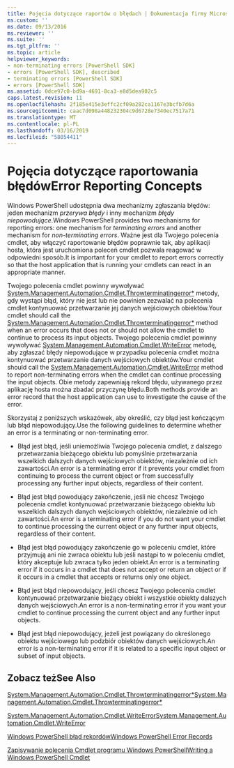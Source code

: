 ```yaml
---
title: Pojęcia dotyczące raportów o błędach | Dokumentacja firmy Microsoft
ms.custom: ''
ms.date: 09/13/2016
ms.reviewer: ''
ms.suite: ''
ms.tgt_pltfrm: ''
ms.topic: article
helpviewer_keywords:
- non-terminating errors [PowerShell SDK]
- errors [PowerShell SDK], described
- terminating errors [PowerShell SDK]
- errors [PowerShell SDK]
ms.assetid: 0dce97c0-bd9a-4691-8ca3-e8d5dea902c5
caps.latest.revision: 11
ms.openlocfilehash: 2f185e415e3effc2cf09a282ca1167e3bcfb7d6a
ms.sourcegitcommit: caac7d098a448232304c9d6728e7340ec7517a71
ms.translationtype: MT
ms.contentlocale: pl-PL
ms.lasthandoff: 03/16/2019
ms.locfileid: "58054411"
---
```

# <a name="error-reporting-concepts"></a><span data-ttu-id="518d9-102">Pojęcia dotyczące raportowania błędów</span><span class="sxs-lookup"><span data-stu-id="518d9-102">Error Reporting Concepts</span></span>

<span data-ttu-id="518d9-103">Windows PowerShell udostępnia dwa mechanizmy zgłaszania błędów: jeden mechanizm *przerywa błędy* i inny mechanizm *błędy niepowodujące*.</span><span class="sxs-lookup"><span data-stu-id="518d9-103">Windows PowerShell provides two mechanisms for reporting errors: one mechanism for *terminating errors* and another mechanism for *non-terminating errors*.</span></span> <span data-ttu-id="518d9-104">Ważne jest dla Twojego polecenia cmdlet, aby włączyć raportowanie błędów poprawnie tak, aby aplikacji hosta, która jest uruchomiona poleceń cmdlet pozwala reagować w odpowiedni sposób.</span><span class="sxs-lookup"><span data-stu-id="518d9-104">It is important for your cmdlet to report errors correctly so that the host application that is running your cmdlets can react in an appropriate manner.</span></span>

<span data-ttu-id="518d9-105">Twojego polecenia cmdlet powinny wywoływać [System.Management.Automation.Cmdlet.Throwterminatingerror\*](/dotnet/api/System.Management.Automation.Cmdlet.ThrowTerminatingError) metody, gdy wystąpi błąd, który nie jest lub nie powinien zezwalać na polecenia cmdlet kontynuować przetwarzanie jej danych wejściowych obiektów.</span><span class="sxs-lookup"><span data-stu-id="518d9-105">Your cmdlet should call the [System.Management.Automation.Cmdlet.Throwterminatingerror\*](/dotnet/api/System.Management.Automation.Cmdlet.ThrowTerminatingError) method when an error occurs that does not or should not allow the cmdlet to continue to process its input objects.</span></span> <span data-ttu-id="518d9-106">Twojego polecenia cmdlet powinny wywoływać [System.Management.Automation.Cmdlet.WriteError](/dotnet/api/System.Management.Automation.Cmdlet.WriteError) metodę, aby zgłaszać błędy niepowodujące w przypadku polecenia cmdlet można kontynuować przetwarzanie danych wejściowych obiektów.</span><span class="sxs-lookup"><span data-stu-id="518d9-106">Your cmdlet should call the [System.Management.Automation.Cmdlet.WriteError](/dotnet/api/System.Management.Automation.Cmdlet.WriteError) method to report non-terminating errors when the cmdlet can continue processing the input objects.</span></span> <span data-ttu-id="518d9-107">Obie metody zapewniają rekord błędu, używanego przez aplikację hosta można zbadać przyczynę błędu.</span><span class="sxs-lookup"><span data-stu-id="518d9-107">Both methods provide an error record that the host application can use to investigate the cause of the error.</span></span>

<span data-ttu-id="518d9-108">Skorzystaj z poniższych wskazówek, aby określić, czy błąd jest kończącym lub błąd niepowodujący.</span><span class="sxs-lookup"><span data-stu-id="518d9-108">Use the following guidelines to determine whether an error is a terminating or non-terminating error.</span></span>

- <span data-ttu-id="518d9-109">Błąd jest błąd, jeśli uniemożliwia Twojego polecenia cmdlet, z dalszego przetwarzania bieżącego obiektu lub pomyślnie przetwarzania wszelkich dalszych danych wejściowych obiektów, niezależnie od ich zawartości.</span><span class="sxs-lookup"><span data-stu-id="518d9-109">An error is a terminating error if it prevents your cmdlet from continuing to process the current object or from successfully processing any further input objects, regardless of their content.</span></span>

- <span data-ttu-id="518d9-110">Błąd jest błąd powodujący zakończenie, jeśli nie chcesz Twojego polecenia cmdlet kontynuować przetwarzanie bieżącego obiektu lub wszelkich dalszych danych wejściowych obiektów, niezależnie od ich zawartości.</span><span class="sxs-lookup"><span data-stu-id="518d9-110">An error is a terminating error if you do not want your cmdlet to continue processing the current object or any further input objects, regardless of their content.</span></span>

- <span data-ttu-id="518d9-111">Błąd jest błąd powodujący zakończenie go w poleceniu cmdlet, które przyjmują ani nie zwraca obiektu lub jeśli nastąpi to w poleceniu cmdlet, który akceptuje lub zwraca tylko jeden obiekt.</span><span class="sxs-lookup"><span data-stu-id="518d9-111">An error is a terminating error if it occurs in a cmdlet that does not accept or return an object or if it occurs in a cmdlet that accepts or returns only one object.</span></span>

- <span data-ttu-id="518d9-112">Błąd jest błąd niepowodujący, jeśli chcesz Twojego polecenia cmdlet kontynuować przetwarzanie bieżący obiekt i wszystkie obiekty dalszych danych wejściowych.</span><span class="sxs-lookup"><span data-stu-id="518d9-112">An error is a non-terminating error if you want your cmdlet to continue processing the current object and any further input objects.</span></span>

- <span data-ttu-id="518d9-113">Błąd jest błąd niepowodujący, jeżeli jest powiązany do określonego obiektu wejściowego lub podzbiór obiektów danych wejściowych.</span><span class="sxs-lookup"><span data-stu-id="518d9-113">An error is a non-terminating error if it is related to a specific input object or subset of input objects.</span></span>

## <a name="see-also"></a><span data-ttu-id="518d9-114">Zobacz też</span><span class="sxs-lookup"><span data-stu-id="518d9-114">See Also</span></span>

[<span data-ttu-id="518d9-115">System.Management.Automation.Cmdlet.Throwterminatingerror\*</span><span class="sxs-lookup"><span data-stu-id="518d9-115">System.Management.Automation.Cmdlet.Throwterminatingerror\*</span></span>](/dotnet/api/System.Management.Automation.Cmdlet.ThrowTerminatingError)

[<span data-ttu-id="518d9-116">System.Management.Automation.Cmdlet.WriteError</span><span class="sxs-lookup"><span data-stu-id="518d9-116">System.Management.Automation.Cmdlet.WriteError</span></span>](/dotnet/api/System.Management.Automation.Cmdlet.WriteError)

[<span data-ttu-id="518d9-117">Windows PowerShell błąd rekordów</span><span class="sxs-lookup"><span data-stu-id="518d9-117">Windows PowerShell Error Records</span></span>](./windows-powershell-error-records.md)

[<span data-ttu-id="518d9-118">Zapisywanie polecenia Cmdlet programu Windows PowerShell</span><span class="sxs-lookup"><span data-stu-id="518d9-118">Writing a Windows PowerShell Cmdlet</span></span>](./writing-a-windows-powershell-cmdlet.md)
